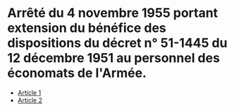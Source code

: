 # Arrêté du 4 novembre 1955 portant extension du bénéfice des dispositions du décret n° 51-1445 du 12 décembre 1951 au personnel des économats de l'Armée.

- [Article 1](article-1.md)
- [Article 2](article-2.md)

